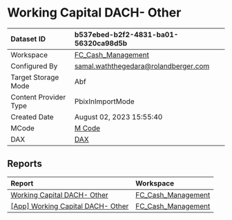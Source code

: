 



# Working Capital DACH- Other

|Dataset ID|b537ebed-b2f2-4831-ba01-56320ca98d5b|
| :--- | :--- |
|Workspace|[FC_Cash_Management](../Workspaces/FC_Cash_Management.md)|
|Configured By|samal.waththegedara@rolandberger.com|
|Target Storage Mode|Abf|
|Content Provider Type|PbixInImportMode|
|Created Date|August 02, 2023 15:55:40|
|MCode|[M Code](./Working-Capital-DACH--Other/mcode.md)|
|DAX|[DAX](./Working-Capital-DACH--Other/dax.md)|

## Reports

|Report|Workspace|
| :--- | :--- |
|[Working Capital DACH- Other](../Reports/Working-Capital-DACH--Other.md)|[FC_Cash_Management](../Workspaces/FC_Cash_Management.md)|
|[[App] Working Capital DACH- Other](../Reports/[App]-Working-Capital-DACH--Other.md)|[FC_Cash_Management](../Workspaces/FC_Cash_Management.md)|

